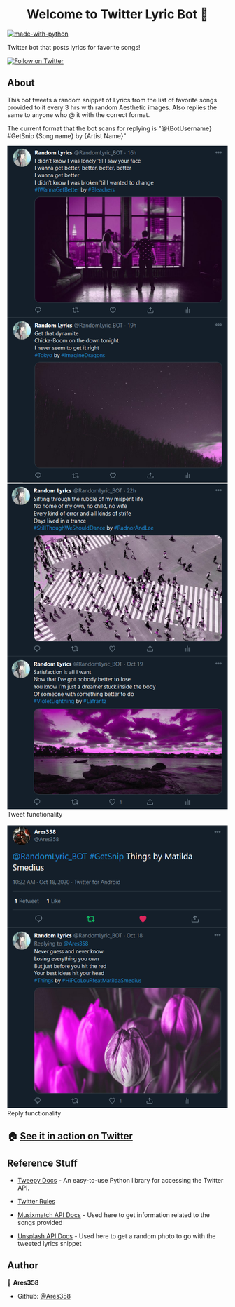 
<h1 align="center">Welcome to Twitter Lyric Bot 👋</h1>
<p>
</p>

[![made-with-python](https://img.shields.io/badge/Made%20with-Python-1f425f.svg)](https://www.python.org/)

Twitter bot that posts lyrics for favorite songs!

[![Follow on Twitter](https://img.shields.io/twitter/follow/RandomLyric_BOT?label=Follow&style=social)](https://twitter.com/RandomLyric_BOT)


## About

This bot tweets a random snippet of Lyrics from the list of favorite songs provided to it every 3 hrs with random Aesthetic images. Also replies the same to anyone who @ it with the correct format.

The current format that the bot scans for replying is "@{BotUsername} #GetSnip {Song name} by {Artist Name}"

![Tweet1](https://github.com/Ares358/Twitter_LyricBot/blob/master/screenshots/Tweet1_SS.png)
![Tweet2](https://github.com/Ares358/Twitter_LyricBot/blob/master/screenshots/Tweet2_SS.png)
<br>
Tweet functionality
<br>
<br>
![Reply](https://github.com/Ares358/Twitter_LyricBot/blob/master/screenshots/Reply_SS.png)
<br>
Reply functionality

## 🏠 [See it in action on Twitter](https://twitter.com/RandomLyric_BOT)

## Reference Stuff

* [Tweepy Docs](http://www.tweepy.org/) - An easy-to-use Python library for accessing the Twitter API.

* [Twitter Rules](https://support.twitter.com/articles/76915)

* [Musixmatch API Docs](https://developer.musixmatch.com/documentation) - Used here to get information related to the songs provided

* [Unsplash API Docs](https://unsplash.com/documentation) - Used here to get a random photo to go with the tweeted lyrics snippet

## Author

👤 **Ares358**

* Github: [@Ares358](https://github.com/Ares358)


